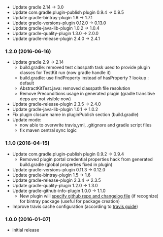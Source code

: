* Update gradle 2.14 -> 3.0
* Update com.gradle.plugin-publish plugin 0.9.4 -> 0.9.5
* Update gradle-bintray-plugin 1.6 -> 1.7.1
* Update gradle-versions-plugin 0.12.0 -> 0.13.0
* Update gradle-java-lib-plugin 1.0.2 -> 1.0.4
* Update gradle-quality-plugin 1.3.0 -> 2.0.0
* Update gradle-release-plugin 2.4.0 -> 2.4.1  

### 1.2.0 (2016-06-16)
* Update gradle 2.9 -> 2.14
  - build.gradle: removed test classpath task used to provide plugin classes for TestKit run (now gradle handle it)
  - build.gradle: use findProperty instead of hasProperty ? lookup : default
  - AbstractKitTest.java: removed classpath file resolution
  - Remove Preconditions usage in generated plugin (gradle transitive deps are not visible now)
* Update gradle-release-plugin 2.3.5 -> 2.4.0  
* Update gradle-java-lib-plugin 1.0.1 -> 1.0.2
* Fix plugin closure name in pluginPublish section (build.gradle)
* Update mode:
  - now able to overwrite travis,yml, .gitignore and gradle script files 
  - fix maven central sync logic

### 1.1.0 (2016-04-15)
* Update com.gradle.plugin-publish plugin 0.9.2 -> 0.9.4
    - Removed plugin portal credential properties hack from generated build.gradle (global properties fixed in plugin)
* Update gradle-versions-plugin 0.11.3 -> 0.12.0
* Update gradle-bintray-plugin 1.5 -> 1.6
* Update gradle-release-plugin 2.3.4 -> 2.3.5
* Update gradle-quality-plugin 1.2.0 -> 1.3.0
* Update gradle-github-info-plugin 1.0.0 -> 1.1.0
    - New plugin will [specify github repo and changelog file](https://github.com/xvik/gradle-github-info-plugin#comjfrogbintray) 
    (if recognize) for bintray package (useful for package creation)
* Improve travis cache configuration (according to [travis guide](https://docs.travis-ci.com/user/languages/java/#Caching))   

### 1.0.0 (2016-01-07)
* initial release 